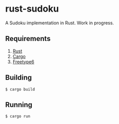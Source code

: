 rust-sudoku
===========

A Sudoku implementation in Rust.
Work in progress.

## Requirements

1. [Rust](http://www.rust-lang.org/install.html)
2. [Cargo](http://doc.crates.io/)
3. [Freetype6](https://github.com/PistonDevelopers/Piston-Tutorials/tree/master/getting-started#installing-dependencies)

## Building

```
$ cargo build
```

## Running

```
$ cargo run
```

